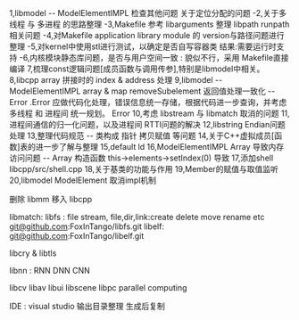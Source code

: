 1,libmodel -- ModelElementIMPL 检查其他问题 关于定位分配的问题
-2,关于多线程 与 多进程 的思路整理
-3,Makefile 参考 libarguments 整理 libpath runpath相关问题
-4,对Makefile application library module 的 version与路径问题进行整理
-5,对kernel中使用stl进行测试，以确定是否自写容器类 结果:需要运行时支持
-6,内核模块静态库问题，是否与用户空间一致 : 貌似不行，采用 Makefile直接编译
7,梳理const逻辑问题[成员函数与调用传参],特别是libmodel中相关。
8,libcpp array 拼接时的 index & address 处理
9,libmodel -- ModelElementIMPL array & map removeSubelement 返回值处理一致化 -- Error .Error 应做代码化处理，错误信息统一存储，根据代码进一步查询，并考虑多线程 和 进程间 统一规划。
    Error
10,考虑 libstream 与 libmatch 取消的问题
11,进程间通信的归一化问题，以及进程间 RTTI问题的解决
12,libstring Endian问题处理
13,整理代码规范 -- 类构成 指针 拷贝赋值 等问题
14,关于C++虚拟成员[函数]表的进一步了解与整理
15,default ld
16,ModelElementIMPL Array 导致内存访问问题 -- Array 构造函数 this->elements->setIndex(0) 导致
17,添加shell libcpp/src/shell.cpp
18,关于基类的功能与作用
19,Member的赋值与取值监听
20,libmodel ModelElement 取消impl机制

删除 libmm 移入 libcpp


libmatch:
libfs : file stream, file,dir,link:create delete move rename etc
git@github.com:FoxInTango/libfs.git
libelf:
git@github.com:FoxInTango/libelf.git

libcry & libtls 

libnn : RNN DNN CNN

libcv
libav
libui
libscene
libpc parallel computing

IDE : 
    visual studio 
        输出目录整理
        生成后复制                   